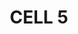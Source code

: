 ---
page: home
title: CELL 5
heading: >
    start today


    scale tomorrow
image: img/cell5/cell-5-logo-black.svg
bannerImg: img/banner-2.png
text: >
    we are technology experts delivering 
    
    
    scalable start-up solutions
footer: >
    If you are not ready to engage with us yet and have questions or need more convincing, invite us to pitch to you. **[Let us Pitch?](/contact)**

work: 
    heading: >
      Read about some of the recent products we have shipped:
    linkUrl: "#"
    moreLink: See more of our work
    content:
      - heading: MVP > scale > pivot
        text: >
          18 months of deploying weekly in proptech. > 
      - heading: Brick by brick
        text: >
          innovating in series B construction tech one project at a time. >
      - heading: Weathering the storm
        text: >
          security fixes and new journies for early stage social sailing. > 
      - heading: Functional fintech
        text: >
          early stage team augmentation in start-up funding app. >

---